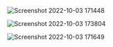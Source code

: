 ![Screenshot 2022-10-03 171448](https://user-images.githubusercontent.com/37810786/193695577-66fa2cb4-72d4-4f50-9998-176a746faee3.jpg)

![Screenshot 2022-10-03 173804](https://user-images.githubusercontent.com/37810786/193698577-bb152ad1-3536-4cee-9d66-216e6c43680d.jpg)

![Screenshot 2022-10-03 171649](https://user-images.githubusercontent.com/37810786/193696313-8d0ff6f2-ad51-40ff-92f1-43d83bfce52e.jpg)


